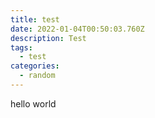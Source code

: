 ```yaml
---
title: test
date: 2022-01-04T00:50:03.760Z
description: Test
tags:
  - test
categories:
  - random
---
```

hello world
